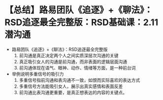# 【总结】路易团队《追逐》+《聊法》：RSD追逐最全完整版：RSD基础课：2.11潜沟通

-   路易团队《追逐》+《聊法》：RSD追逐最全完整版
    1.  前沟通是真正决定两个人之间实质深层次沟通的关键
    2.  真正吸引女人的沟通是前沟通，而非表面的逻辑层面沟通
    3.  前沟通体现在语气、眼神、动作、情绪等方面，是一种前台词
-   举例说明多重信号的吸引力
    1.  多重信号指前沟通和表沟通不一致，如恨而实际喜欢的表达方式
    2.  多重信号方法能吸引女人，展示出真实感情和表面反差
    3.  前沟通比表沟通更重要，是真正想表达的内容的关键点。